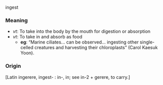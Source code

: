 ingest
### Meaning
+ _vt_: To take into the body by the mouth for digestion or absorption
+ _vt_: To take in and absorb as food
    + __eg__: “Marine ciliates... can be observed... ingesting other single-celled creatures and harvesting their chloroplasts” (Carol Kaesuk Yoon).

### Origin

[Latin ingerere, ingest- : in-, in; see in-2 + gerere, to carry.]

